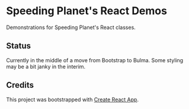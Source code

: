 # Speeding Planet's React Demos

Demonstrations for Speeding Planet's React classes.

## Status

Currently in the middle of a move from Bootstrap to Bulma. Some styling may be a bit janky in the interim.

## Credits

This project was bootstrapped with [Create React App](https://github.com/facebook/create-react-app).
